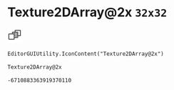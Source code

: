 # Texture2DArray@2x `32x32`
<img src="/img/Texture2DArray@2x.png" width=32 height=32>

``` CSharp
EditorGUIUtility.IconContent("Texture2DArray@2x")
```
```
Texture2DArray@2x
```
```
-6710883363919370110
```
